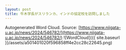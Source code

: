 ```yaml
---
layout: post
title: 牛木学長がスリランカ、インドの協定校を訪問しました
---
```

Autogenerated Word Cloud.
Source\: [https://www.niigata-u.ac.jp/news/2024/546782/](https://www.niigata-u.ac.jp/news/2024/546782/)
![WordCloud]({{ site.baseurl }}/assets/a501401020f596858ff4e2cc28c22645.png)